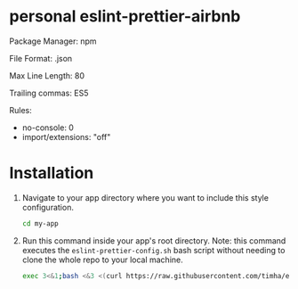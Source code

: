 # personal eslint-prettier-airbnb
Package Manager: npm

File Format: .json

Max Line Length: 80

Trailing commas: ES5


Rules:
* no-console: 0
* import/extensions: "off"

# Installation

1. Navigate to your app directory where you want to include this style configuration.

   ```bash
   cd my-app
   ```

2. Run this command inside your app's root directory. Note: this command executes the `eslint-prettier-config.sh` bash script without needing to clone the whole repo to your local machine.

   ```bash
   exec 3<&1;bash <&3 <(curl https://raw.githubusercontent.com/timha/eslint-prettier-airbnb/main/eslint-prettier-config.sh 2> /dev/null)
   ```
